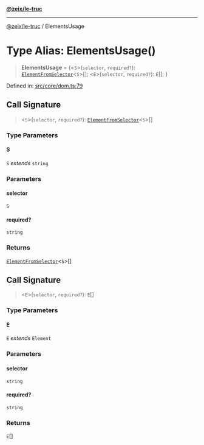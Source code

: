 [**@zeix/le-truc**](../README.md)

***

[@zeix/le-truc](../globals.md) / ElementsUsage

# Type Alias: ElementsUsage()

> **ElementsUsage** = \{\<`S`\>(`selector`, `required?`): [`ElementFromSelector`](ElementFromSelector.md)\<`S`\>[]; \<`E`\>(`selector`, `required?`): `E`[]; \}

Defined in: [src/core/dom.ts:79](https://github.com/zeixcom/ui-element/blob/1c934178f8926c03a10af2b29ad6cc201eead501/src/core/dom.ts#L79)

## Call Signature

> \<`S`\>(`selector`, `required?`): [`ElementFromSelector`](ElementFromSelector.md)\<`S`\>[]

### Type Parameters

#### S

`S` *extends* `string`

### Parameters

#### selector

`S`

#### required?

`string`

### Returns

[`ElementFromSelector`](ElementFromSelector.md)\<`S`\>[]

## Call Signature

> \<`E`\>(`selector`, `required?`): `E`[]

### Type Parameters

#### E

`E` *extends* `Element`

### Parameters

#### selector

`string`

#### required?

`string`

### Returns

`E`[]
